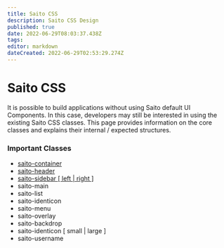 ```yaml
---
title: Saito CSS
description: Saito CSS Design
published: true
date: 2022-06-29T08:03:37.438Z
tags: 
editor: markdown
dateCreated: 2022-06-29T02:53:29.274Z
---
```


# Saito CSS

It is possible to build applications without using Saito default UI Components. In this case, developers may still be interested in using the existing Saito CSS classes. This page provides information on the core classes and explains their internal / expected structures.

### Important Classes

- [saito-container](/tech/applications/saito-css/saito-container)
- [saito-header](/tech/applications/saito-css/saito-header)
- [saito-sidebar  \[ left \| right \]](/tech/applications/saito-css/saito-sidebar)
- saito-main
- saito-list
- saito-identicon
- saito-menu
- saito-overlay
- saito-backdrop
- saito-identicon \[ small \| large \]
- saito-username
